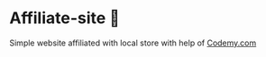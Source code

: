 # Affiliate-site :money_mouth_face:                                                                                                                                                                                                                                                                                                                                
Simple website affiliated with local store
 with help of <a href="http://johnelder.com/">Codemy.com</a>
